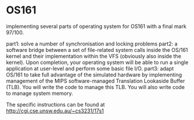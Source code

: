 # OS161
implementing several parts of operating system for OS161 with a final mark 97/100. 

part1: solve a number of synchronisation and locking problems
part2: a software bridge between a set of file-related system calls inside the OS/161 kernel and their implementation within 
the VFS (obviously also inside the kernel). Upon completion, your operating system will be able to run a single application
at user-level and perform some basic file I/O.
part3:  adapt OS/161 to take full advantage of the simulated hardware by implementing management of the MIPS software-managed
Translation Lookaside Buffer (TLB). You will write the code to manage this TLB. You will also write code to manage system memory.

The specific instructions can be found at http://cgi.cse.unsw.edu.au/~cs3231/17s1
